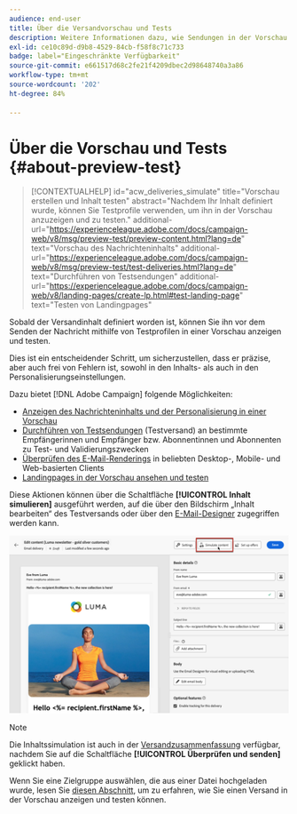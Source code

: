 ```yaml
---
audience: end-user
title: Über die Versandvorschau und Tests
description: Weitere Informationen dazu, wie Sendungen in der Vorschau angezeigt und getestet werden können
exl-id: ce10c89d-d9b8-4529-84cb-f58f8c71c733
badge: label="Eingeschränkte Verfügbarkeit"
source-git-commit: e661517d68c2fe21f4209dbec2d98648740a3a86
workflow-type: tm+mt
source-wordcount: '202'
ht-degree: 84%

---
```


# Über die Vorschau und Tests {#about-preview-test}

>[!CONTEXTUALHELP]
>id="acw_deliveries_simulate"
>title="Vorschau erstellen und Inhalt testen"
>abstract="Nachdem Ihr Inhalt definiert wurde, können Sie Testprofile verwenden, um ihn in der Vorschau anzuzeigen und zu testen."
>additional-url="https://experienceleague.adobe.com/docs/campaign-web/v8/msg/preview-test/preview-content.html?lang=de" text="Vorschau des Nachrichteninhalts"
>additional-url="https://experienceleague.adobe.com/docs/campaign-web/v8/msg/preview-test/test-deliveries.html?lang=de" text="Durchführen von Testsendungen"
>additional-url="https://experienceleague.adobe.com/docs/campaign-web/v8/landing-pages/create-lp.html#test-landing-page" text="Testen von Landingpages"

Sobald der Versandinhalt definiert worden ist, können Sie ihn vor dem Senden der Nachricht mithilfe von Testprofilen in einer Vorschau anzeigen und testen.

Dies ist ein entscheidender Schritt, um sicherzustellen, dass er präzise, aber auch frei von Fehlern ist, sowohl in den Inhalts- als auch in den Personalisierungseinstellungen.

Dazu bietet [!DNL Adobe Campaign] folgende Möglichkeiten:

* [Anzeigen des Nachrichteninhalts und der Personalisierung in einer Vorschau](preview-content.md)
* [Durchführen von Testsendungen](test-deliveries.md) (Testversand) an bestimmte Empfängerinnen und Empfänger bzw. Abonnentinnen und Abonnenten zu Test- und Validierungszwecken
* [Überprüfen des E-Mail-Renderings](email-rendering.md) in beliebten Desktop-, Mobile- und Web-basierten Clients
* [Landingpages in der Vorschau ansehen und testen](../landing-pages/create-lp.md#test-landing-page)

Diese Aktionen können über die Schaltfläche **[!UICONTROL Inhalt simulieren]** ausgeführt werden, auf die über den Bildschirm „Inhalt bearbeiten“ des Testversands oder über den [E-Mail-Designer](../email/get-started-email-designer.md) zugegriffen werden kann.

![](assets/simulate-button.png)

>[!NOTE]
>
>Die Inhaltssimulation ist auch in der [Versandzusammenfassung](../monitor/prepare-send.md) verfügbar, nachdem Sie auf die Schaltfläche **[!UICONTROL Überprüfen und senden]** geklickt haben.
>
>Wenn Sie eine Zielgruppe auswählen, die aus einer Datei hochgeladen wurde, lesen Sie [diesen Abschnitt](../audience/file-audience.md#preview--test-your-email-test), um zu erfahren, wie Sie einen Versand in der Vorschau anzeigen und testen können.
